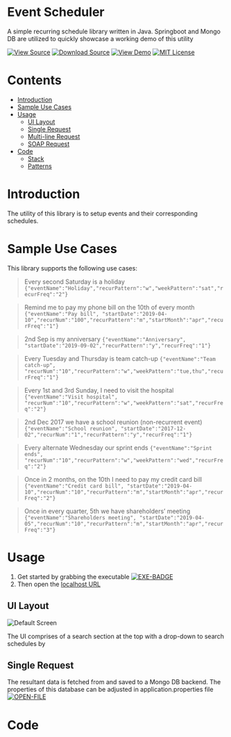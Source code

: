 # Event Scheduler

A simple recurring schedule library written in Java. Springboot and Mongo DB are utilized to quickly showcase a working demo of this utility

[![View Source][SOURCE-BADGE]](https://github.com/nrajesh/scheduler)
[![Download Source][EXE-BADGE]](https://storage.googleapis.com/n-r_scheduler_project/scheduler-0.1.0-exec.jar)
[![View Demo][DEMO-BADGE]](http://localhost:8080)
[![MIT License][LICENSE-BADGE]](LICENSE)

[SOURCE-BADGE]: https://img.shields.io/badge/view-source-brightgreen.svg
[DEMO-BADGE]: https://img.shields.io/badge/view-demo-brightgreen.svg
[LICENSE-BADGE]: https://img.shields.io/badge/license-MIT-blue.svg
[OPEN-FILE]: https://img.shields.io/badge/open-File-orange.svg
[EXE-BADGE]: https://img.shields.io/badge/EXE-Executable-orange.svg

Contents
========
* [Introduction](#introduction)
* [Sample Use Cases](#sample-use-cases)
* [Usage](#usage)
  * [UI Layout](#ui-layout)
  * [Single Request](#single-request)
  * [Multi-line Request](#multi-line-request)
  * [SOAP Request](#soap-request)
* [Code](#code)
  * [Stack](#stack)
  * [Patterns](#patterns)


Introduction
============
The utility of this library is to setup events and their corresponding schedules.


Sample Use Cases
================
This library supports the following use cases:

>Every second Saturday is a holiday
`{"eventName":"Holiday","recurPattern":"w","weekPattern":"sat","recurFreq":"2"}`

>Remind me to pay my phone bill on the 10th of every month
`{"eventName":"Pay bill", "startDate":"2019-04-10","recurNum":"100","recurPattern":"m","startMonth":"apr","recurFreq":"1"}`

>2nd Sep is my anniversary
`{"eventName":"Anniversary", "startDate":"2019-09-02","recurPattern":"y","recurFreq":"1"}`

>Every Tuesday and Thursday is team catch-up
`{"eventName":"Team catch-up", "recurNum":"10","recurPattern":"w","weekPattern":"tue,thu","recurFreq":"1"}`

>Every 1st and 3rd Sunday, I need to visit the hospital
`{"eventName":"Visit hospital", "recurNum":"10","recurPattern":"w","weekPattern":"sat","recurFreq":"2"}`

>2nd Dec 2017 we have a school reunion (non-recurrent event)
`{"eventName":"School reunion", "startDate":"2017-12-02","recurNum":"1","recurPattern":"y","recurFreq":"1"}`

>Every alternate Wednesday our sprint ends
`{"eventName":"Sprint ends", "recurNum":"10","recurPattern":"w","weekPattern":"wed","recurFreq":"2"}`

>Once in 2 months, on the 10th I need to pay my credit card bill
`{"eventName":"Credit card bill", "startDate":"2019-04-10","recurNum":"10","recurPattern":"m","startMonth":"apr","recurFreq":"2"}`

>Once in every quarter, 5th we have shareholders’ meeting
`{"eventName":"Shareholders meeting", "startDate":"2019-04-05","recurNum":"10","recurPattern":"m","startMonth":"apr","recurFreq":"3"}`

Usage
======
1. Get started by grabbing the executable [![EXE-BADGE]](https://storage.googleapis.com/n-r_scheduler_project/scheduler-0.1.0-exec.jar)
2. Then open the [localhost URL](http://localhost:8080)

UI Layout
---------
![Default Screen](https://storage.googleapis.com/n-r_scheduler_project/defaultScreen.png)

The UI comprises of a search section at the top with a drop-down to search schedules by 


Single Request
--------------

The resultant data is fetched from and saved to a Mongo DB backend. The properties of this database can be adjusted in application.properties file [![OPEN-FILE]](https://github.com/nrajesh/scheduler/blob/master/src/main/resources/application.properties)

Code
=========
